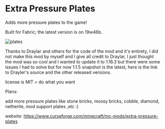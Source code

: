# Extra Pressure Plates

Adds more pressure plates to the game!

Built for Fabric; the latest version is on 19w46b.

![plates](https://i.imgur.com/DTkdCh4.png)

Thanks to Draylar and others for the code of the mod and it's entirety, I did not make this mod by myself and I give all credit to Draylar, I just thought the mod was so cool and I wanted to update it to 1.16.3 but there were some issues I had to solve but for now 1.1.5 snapshot is the latest, here is the link to Drayler's source and the other released versions.

license is MIT = do what you want

Plans:

add more pressure plates like stone bricks, mossy bricks, cobble, diamond, netherite, mod support plates ,etc :)

website:
https://www.curseforge.com/minecraft/mc-mods/extra-pressure-plates
